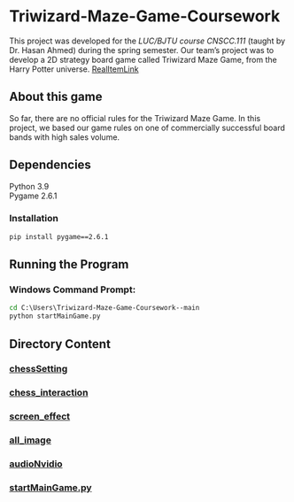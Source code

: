 # Triwizard-Maze-Game-Coursework
This project was developed for the *LUC/BJTU course CNSCC.111* (taught by Dr. Hasan Ahmed) during the spring semester. Our team’s project was to develop a 2D strategy board game called Triwizard Maze Game, from the Harry Potter universe. [RealItemLink](https://www.amazon.co.uk/Goliath-Games-4331-06-Potter-Tri-Wizard/dp/B01LYHF6ER/ref=asc_df_B01LYHF6ER/?tag=googshopuk-21&linkCode=df0&hvadid=310869104636&hvpos=&hvnetw=g&hvrand=8971483422015750214&hvpone=&hvptwo=&hvqmt=&hvdev=c&hvdvcmdl=&hvlocint=&hvlocphy=9046582&hvtargid=pla-379840404184&th=1)
## About this game
So far, there are no official rules for the Triwizard Maze Game. In this project, we based our game rules on one of commercially successful board bands with high sales volume.

## Dependencies
Python 3.9  
Pygame 2.6.1
### Installation
```cmd
pip install pygame==2.6.1
```
## Running the Program
### Windows Command Prompt:
```cmd
cd C:\Users\Triwizard-Maze-Game-Coursework--main
python startMainGame.py
```
## Directory Content
### [chessSetting](chessSetting)

### [chess_interaction](chess_interaction)

### [screen_effect](screen_effect)

### [all_image](all_image)

### [audioNvidio](audioNvidio)

### [startMainGame.py](startMainGame.py)
